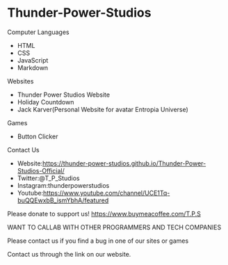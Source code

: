 # Thunder-Power-Studios
Computer Languages
* HTML 
* CSS
* JavaScript
* Markdown

Websites
* Thunder Power Studios Website
* Holiday Countdown
* Jack Karver(Personal Website for avatar Entropia Universe)

Games
* Button Clicker

Contact Us
* Website:https://thunder-power-studios.github.io/Thunder-Power-Studios-Official/
* Twitter:@T_P_Studios
* Instagram:thunderpowerstudios
* Youtube:https://www.youtube.com/channel/UCE1Tq-buQQEwxbB_ismYbhA/featured

Please donate to support us! https://www.buymeacoffee.com/T.P.S

WANT TO CALLAB WITH OTHER PROGRAMMERS AND TECH COMPANIES

Please contact us if you find a bug in one of our sites or games

Contact us through the link on our website.
